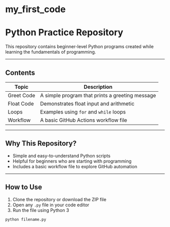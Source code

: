 # my_first_code
# Python Practice Repository

This repository contains beginner-level Python programs created while learning the fundamentals of programming.

---

## Contents

| Topic         | Description                                      |
|---------------|--------------------------------------------------|
| Greet Code    | A simple program that prints a greeting message |
| Float Code    | Demonstrates float input and arithmetic         |
| Loops         | Examples using `for` and `while` loops          |
| Workflow      | A basic GitHub Actions workflow file            |

---

## Why This Repository?

- Simple and easy-to-understand Python scripts
- Helpful for beginners who are starting with programming
- Includes a basic workflow file to explore GitHub automation

---

## How to Use

1. Clone the repository or download the ZIP file
2. Open any `.py` file in your code editor
3. Run the file using Python 3

```bash
python filename.py
